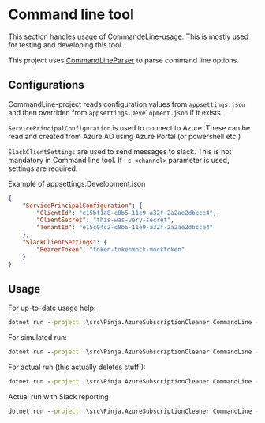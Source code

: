 # Command line tool

This section handles usage of CommandeLine-usage. This is mostly used for
testing and developing this tool.

This project uses [CommandLineParser](https://github.com/commandlineparser/commandline)
to parse command line options.

## Configurations

CommandLine-project reads configuration values from `appsettings.json` and
then overriden from `appsettings.Development.json` if it exists.

`ServicePrincipalConfiguration` is used to connect to Azure. These can be
read and created from Azure AD using Azure Portal (or powershell etc.)

`SlackClientSettings` are used to send messages to slack. This is not mandatory
in Command line tool. If `-c <channel>` parameter is used, settings are
required.

Example of appsettings.Development.json

```json
{
    "ServicePrincipalConfiguration": {
        "ClientId": "e15bf1a8-c8b5-11e9-a32f-2a2ae2dbcce4",
        "ClientSecret": "this-was-very-secret",
        "TenantId": "e15c04c2-c8b5-11e9-a32f-2a2ae2dbcce4"
    },
    "SlackClientSettings": {
        "BearerToken": "token-tokenmock-mocktoken"
    }
}
```

## Usage

For up-to-date usage help:

```cmd
dotnet run --project .\src\Pinja.AzureSubscriptionCleaner.CommandLine -- --help
```

For simulated run:

```cmd
dotnet run --project .\src\Pinja.AzureSubscriptionCleaner.CommandLine -- -s
```

For actual run (this actually deletes stuff!):

```cmd
dotnet run --project .\src\Pinja.AzureSubscriptionCleaner.CommandLine --
```

Actual run with Slack reporting

```cmd
dotnet run --project .\src\Pinja.AzureSubscriptionCleaner.CommandLine -- -c slack-channel
```
